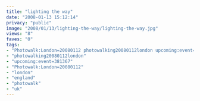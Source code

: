 ```yaml
---
title: "lighting the way"
date: "2008-01-13 15:12:14"
privacy: "public"
image: "2008/01/13/lighting-the-way/lighting-the-way.jpg"
views: "8"
faves: "0"
tags:
- "Photowalk:London=20080112 photowalking20080112london upcoming:event=381367 london england uk Photowalk:London=20080112"
- "photowalking20080112london"
- "upcoming:event=381367"
- "Photowalk:London=20080112"
- "london"
- "england"
- "photowalk"
- "uk"
---
```


